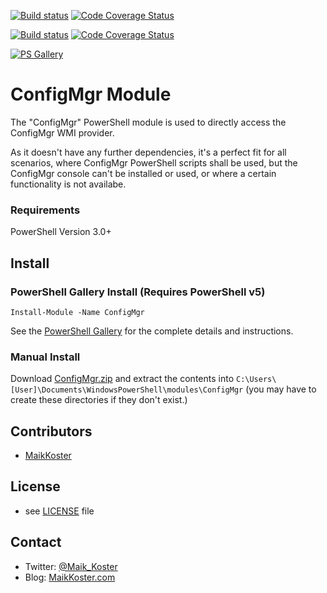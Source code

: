 ﻿[![Build status](https://ci.appveyor.com/api/projects/status/sn9cxw8h026yfpb4/branch/master?svg=true)](https://ci.appveyor.com/project/MKoster/testci/branch/master)
[![Code Coverage Status](https://coveralls.io/repos/github/MaikKoster/TestCI/badge.svg?branch=Master)](https://coveralls.io/github/MaikKoster/TestCI?branch=Master)

[![Build status](https://ci.appveyor.com/api/projects/status/sn9cxw8h026yfpb4/branch/master?svg=true)](https://ci.appveyor.com/project/MKoster/testci/branch/develop)
[![Code Coverage Status](https://coveralls.io/repos/github/MaikKoster/TestCI/badge.svg?branch=Master)](https://coveralls.io/github/MaikKoster/TestCI?branch=develop)

[![PS Gallery](https://img.shields.io/badge/install-PS%20Gallery-blue.svg)](https://www.powershellgallery.com/packages/ConfigMgr)


ConfigMgr Module
================

The "ConfigMgr" PowerShell module is used to directly access the ConfigMgr WMI provider.

As it doesn't have any further dependencies, it's a perfect fit for all scenarios, where ConfigMgr PowerShell scripts shall be used, but the ConfigMgr console can't be installed or used, or where a certain functionality is not availabe.

### Requirements

PowerShell Version 3.0+

## Install

### PowerShell Gallery Install (Requires PowerShell v5)

    Install-Module -Name ConfigMgr

See the [PowerShell Gallery](http://www.powershellgallery.com/packages/ConfigMgr/) for the complete details and instructions.

### Manual Install

Download [ConfigMgr.zip](https://github.com/MaikKoster/TestCI/releases/download/v0.1.37/ConfigMgr-0.1.37.zip) and extract the contents into `C:\Users\[User]\Documents\WindowsPowerShell\modules\ConfigMgr` (you may have to create these directories if they don't exist.)


## Contributors
* [MaikKoster](https://github.com/MaikKoster)

## License
* see [LICENSE](LICENSE.md) file

## Contact

* Twitter: [@Maik_Koster](https://twitter.com/Maik_Koster)
* Blog: [MaikKoster.com](http://MaikKoster.com/)
















